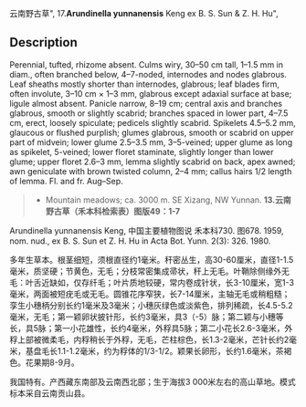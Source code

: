 云南野古草",
17.**Arundinella yunnanensis** Keng ex B. S. Sun & Z. H. Hu",

## Description
Perennial, tufted, rhizome absent. Culms wiry, 30–50 cm tall, 1–1.5 mm in diam., often branched below, 4–7-noded, internodes and nodes glabrous. Leaf sheaths mostly shorter than internodes, glabrous; leaf blades firm, often involute, 3–10 cm × 1–3 mm, glabrous except adaxial surface at base; ligule almost absent. Panicle narrow, 8–19 cm; central axis and branches glabrous, smooth or slightly scabrid; branches spaced in lower part, 4–7.5 cm, erect, loosely spiculate; pedicels slightly scabrid. Spikelets 4.5–5.2 mm, glaucous or flushed purplish; glumes glabrous, smooth or scabrid on upper part of midvein; lower glume 2.5–3.5 mm, 3–5-veined; upper glume as long as spikelet, 5-veined; lower floret staminate, slightly longer than lower glume; upper floret 2.6–3 mm, lemma slightly scabrid on back, apex awned; awn geniculate with brown twisted column, 2–4 mm; callus hairs 1/2 length of lemma. Fl. and fr. Aug–Sep.

> * Mountain meadows; ca. 3000 m. SE Xizang, NW Yunnan.
**13.云南野古草（禾本科检索表）图版49：1-7**

Arundinella yunnanensis Keng, 中国主要植物图说 禾本科730. 图678. 1959, nom. nud., ex B. S. Sun et Z. H. Hu in Acta Bot. Yunn. 2(3): 326. 1980.

多年生草本。根茎细短，须根直径约1毫米。秆密丛生，高30-60厘米，直径1-1.5毫米，质坚硬；节黄色，无毛；分枝常密集成帚状，秆上无毛。叶鞘除侧缘外无毛：叶舌近缺如，仅存纤毛；叶片质地较硬，常内卷成针状，长3-10厘米，宽1-3毫米，两面被短疣毛或无毛。圆锥花序窄狭，长7-14厘米，主轴无毛或稍粗糙；孪生小穗柄分别长约1毫米及3毫米；小穗灰绿色或淡紫色，排列稀疏，长4.5-5.2毫米，无毛；第一颖卵状披针形，长约3毫米，具3（-5）脉；第二颖与小穗等长，具5脉；第一小花雄性，长约4毫米，外稃具5脉；第二小花长2.6-3毫米，外稃上部被微柔毛，内稃稍长于外稃，无毛，芒柱棕色，长1.3-2毫米，芒针长约2毫米，基盘毛长1.1-1.2毫米，约为稃体的1/3-1/2。颖果长卵形，长约1.6毫米，茶褐色。花果期8-9月。

我国特有。产西藏东南部及云南西北部；生于海拔3 000米左右的高山草地。模式标本采自云南贡山县。
